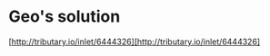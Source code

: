 Geo's solution
==============


[http://tributary.io/inlet/6444326][http://tributary.io/inlet/6444326]
